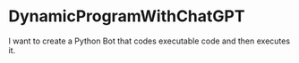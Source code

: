 # DynamicProgramWithChatGPT

I want to create a Python Bot that codes executable code and then executes it.